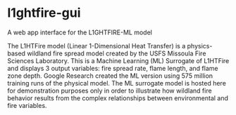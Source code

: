 # l1ghtfire-gui
A web app interface for the L1GHTFIRE-ML model

The L1HTFire model (Linear 1-Dimensional Heat Transfer) is a physics-based wildland fire spread model created by the USFS Missoula Fire Sciences Laboratory. This is a Machine Learning (ML) Surrogate of L1HTFire and displays 3 output variables: fire spread rate, flame length, and flame zone depth. Google Research created the ML version using 575 million training runs of the physical model. The ML surrogate model is hosted here for demonstration purposes only in order to illustrate how wildland fire behavior results from the complex relationships between environmental and fire variables.

